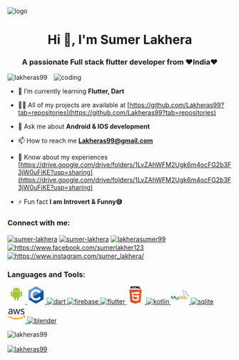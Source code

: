 ![logo](https://raw.githubusercontent.com/Lakheras99/SUMER-LAKHERA/main/Black%20and%20%20White%20Gradient%20Personal%20LinkedIn%20Banner.png)


<h1 align="center">Hi 👋, I'm Sumer Lakhera</h1>
<h3 align="center">A passionate Full stack flutter developer from ♥️India♥️</h3>

<img align="right" alt="coding" width="400" src="https://user-images.githubusercontent.com/55389276/140866485-8fb1c876-9a8f-4d6a-98dc-08c4981eaf70.gif">

<p align="left"> <img src="https://komarev.com/ghpvc/?username=lakheras99&label=Profile%20views&color=0e75b6&style=flat" alt="lakheras99" /> </p>

<!--- <p align="left"> <a href="https://github.com/ryo-ma/github-profile-trophy"><img src="https://github-profile-trophy.vercel.app/?username=lakheras99" alt="lakheras99" /></a> </p> --->

- 🌱 I’m currently learning **Flutter, Dart**

- 👨‍💻 All of my projects are available at [https://github.com/Lakheras99?tab=repositories](https://github.com/Lakheras99?tab=repositories)

- 💬 Ask me about **Android & IOS development**

- 📫 How to reach me **Lakheras99@gmail.com**

- 📄 Know about my experiences [https://drive.google.com/drive/folders/1LvZAhWFM2Ugk6m4ocFG2b3F3jW0uFiKE?usp=sharing](https://drive.google.com/drive/folders/1LvZAhWFM2Ugk6m4ocFG2b3F3jW0uFiKE?usp=sharing)

- ⚡ Fun fact **I am Introvert & Funny😅**

<h3 align="left">Connect with me:</h3>
<p align="left">

<a href="https://linkedin.com/in/sumer-lakhera" target="blank"><img align="center" src="https://raw.githubusercontent.com/rahuldkjain/github-profile-readme-generator/master/src/images/icons/Social/linked-in-alt.svg" alt="sumer-lakhera" height="30" width="40" /></a>
<a href="https://stackoverflow.com/users/sumer-lakhera" target="blank"><img align="center" src="https://raw.githubusercontent.com/rahuldkjain/github-profile-readme-generator/master/src/images/icons/Social/stack-overflow.svg" alt="sumer-lakhera" height="30" width="40" /></a>
<a href="https://twitter.com/lakherasumer99" target="blank"><img align="center" src="https://raw.githubusercontent.com/rahuldkjain/github-profile-readme-generator/master/src/images/icons/Social/twitter.svg" alt="lakherasumer99" height="30" width="40" /></a>
<a href="https://fb.com/https://www.facebook.com/sumerlakher123" target="blank"><img align="center" src="https://raw.githubusercontent.com/rahuldkjain/github-profile-readme-generator/master/src/images/icons/Social/facebook.svg" alt="https://www.facebook.com/sumerlakher123" height="30" width="40" /></a>
<a href="https://instagram.com/https://www.instagram.com/sumer_lakhera/" target="blank"><img align="center" src="https://raw.githubusercontent.com/rahuldkjain/github-profile-readme-generator/master/src/images/icons/Social/instagram.svg" alt="https://www.instagram.com/sumer_lakhera/" height="30" width="40" /></a>
</p>

<h3 align="left">Languages and Tools:</h3>
<p align="left"> <a href="https://developer.android.com" target="_blank" rel="noreferrer"> <img src="https://raw.githubusercontent.com/devicons/devicon/master/icons/android/android-original-wordmark.svg" alt="android" width="40" height="40"/> </a>  </a> <a href="https://www.cprogramming.com/" target="_blank" rel="noreferrer"> <img src="https://raw.githubusercontent.com/devicons/devicon/master/icons/c/c-original.svg" alt="c" width="40" height="40"/> </a> <a href="https://dart.dev" target="_blank" rel="noreferrer"> <img src="https://www.vectorlogo.zone/logos/dartlang/dartlang-icon.svg" alt="dart" width="40" height="40"/> </a> <a href="https://firebase.google.com/" target="_blank" rel="noreferrer"> <img src="https://www.vectorlogo.zone/logos/firebase/firebase-icon.svg" alt="firebase" width="40" height="40"/> </a> <a href="https://flutter.dev" target="_blank" rel="noreferrer"> <img src="https://www.vectorlogo.zone/logos/flutterio/flutterio-icon.svg" alt="flutter" width="40" height="40"/> </a> <a href="https://www.w3.org/html/" target="_blank" rel="noreferrer"> <img src="https://raw.githubusercontent.com/devicons/devicon/master/icons/html5/html5-original-wordmark.svg" alt="html5" width="40" height="40"/> </a> <a href="https://kotlinlang.org" target="_blank" rel="noreferrer"> <img src="https://www.vectorlogo.zone/logos/kotlinlang/kotlinlang-icon.svg" alt="kotlin" width="40" height="40"/> </a> <a href="https://www.mysql.com/" target="_blank" rel="noreferrer"> <img src="https://raw.githubusercontent.com/devicons/devicon/master/icons/mysql/mysql-original-wordmark.svg" alt="mysql" width="40" height="40"/> </a> <a href="https://www.sqlite.org/" target="_blank" rel="noreferrer"> <img src="https://www.vectorlogo.zone/logos/sqlite/sqlite-icon.svg" alt="sqlite" width="40" height="40"/> </a> <a href="https://aws.amazon.com" target="_blank" rel="noreferrer"> <img src="https://raw.githubusercontent.com/devicons/devicon/master/icons/amazonwebservices/amazonwebservices-original-wordmark.svg" alt="aws" width="40" height="40"/> </a> <a href="https://www.blender.org/" target="_blank" rel="noreferrer"> <img src="https://download.blender.org/branding/community/blender_community_badge_white.svg" alt="blender" width="40" height="40"/></p>

<p><img align="left" src="https://github-readme-stats.vercel.app/api/top-langs?username=lakheras99&show_icons=true&locale=en&layout=compact" alt="lakheras99" /></p>

<br>
<p><img align="center" src="https://github-readme-streak-stats.herokuapp.com/?user=lakheras99&" alt="lakheras99" /></p>
